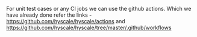 For unit test cases or any CI jobs we can use the github actions. Which we have already done refer the links - https://github.com/hyscale/hyscale/actions  and https://github.com/hyscale/hyscale/tree/master/.github/workflows
